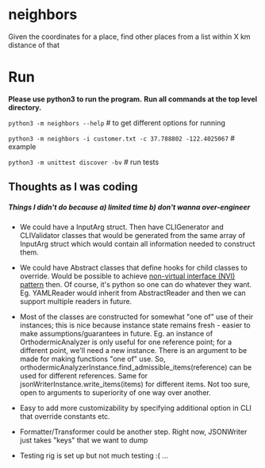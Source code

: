 # neighbors
Given the coordinates for a place, find other places from a list within X km distance of that

# Run

**Please use python3 to run the program.** 
**Run all commands at the top level directory.**

`python3 -m neighbors --help` # to get different options for running

`python3 -m neighbors -i customer.txt -c 37.788802 -122.4025067` # example

`python3 -m unittest discover -bv` # run tests

## Thoughts as I was coding

##### *Things I didn't do because a) limited time b) don't wanna over-engineer*

* We could have a InputArg struct. Then have CLIGenerator and CLIValidator classes that would be generated from the same array of InputArg struct which would contain all information needed to construct them.

* We could have Abstract classes that define hooks for child classes to override. Would be possible to achieve [non-virtual interface (NVI) pattern](https://en.wikipedia.org/wiki/Non-virtual_interface_pattern) then. Of course, it's python so one can do whatever they want. Eg. YAMLReader would inherit from AbstractReader and then we can support multiple readers in future.

* Most of the classes are constructed for somewhat "one of" use of their instances; this is nice because instance state remains fresh - easier to make assumptions/guarantees in future. Eg. an instance of OrthodermicAnalyzer is only useful for one reference point; for a different point, we'll need a new instance. There is an argument to be made for making functions "one of" use. So, orthodermicAnalyzerInstance.find_admissible_items(reference) can be used for different references. Same for jsonWriterInstance.write_items(items) for different items. Not too sure, open to arguments to superiority of one way over another. 

* Easy to add more customizability by specifying additional option in CLI that override constants etc.

* Formatter/Transformer could be another step. Right now, JSONWriter just takes "keys" that we want to dump

* Testing rig is set up but not much testing :( ...